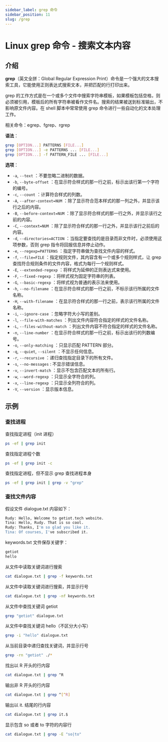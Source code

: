 ```yaml
---
sidebar_label: grep 命令
sidebar_position: 11
slug: /grep
---
```


# Linux grep 命令 - 搜索文本内容



## 介绍

**grep**（英文全拼：Global Regular Expression Print）命令是一个强大的文本搜索工具，它能使用正则表达式搜索文本，并把匹配的行打印出来。

grep 的工作方式是在一个或多个文件中搜索字符串模板，如果模板包括空格，则必须被引用，模板后的所有字符串被看作文件名。搜索的结果被送到标准输出，不影响原文件内容。在 shell 脚本中常常使用 grep 命令进行一些自动化的文本处理工作。

相关命令：egrep、fgrep、rgrep

**语法**：

```bash
grep [OPTION...] PATTERNS [FILE...]
grep [OPTION...] -e PATTERNS ... [FILE...]
grep [OPTION...] -f PATTERN_FILE ... [FILE...]
```

**选项**：

- `-a`, `--text` ：不要忽略二进制的数据。
- `-b`, `--byte-offset` ：在显示符合样式的那一行之前，标示出该行第一个字符的编号。
- `-c`, `--count` ：计算符合样式的列数。
- `-A`, `--after-context=NUM` ：除了显示符合范本样式的那一列之外，并显示该行之后的内容。
- `-B`, `--before-context=NUM` ：除了显示符合样式的那一行之外，并显示该行之前的内容。
- `-C`, `--context=NUM` ：除了显示符合样式的那一行之外，并显示该行之前后的内容。
- `-d`, `--directories=ACTION` ：当指定要查找的是目录而非文件时，必须使用这项参数，否则 grep 指令将回报信息并停止动作。
- `-e`, `--regexp=PATTERNS` ：指定字符串做为查找文件内容的样式。
- `-f`, `--file=FILE` ：指定规则文件，其内容含有一个或多个规则样式，让 grep 查找符合规则条件的文件内容，格式为每行一个规则样式。
- `-E`, `--extended-regexp` ：将样式为延伸的正则表达式来使用。
- `-F`, `--fixed-regexp` ：将样式视为固定字符串的列表。
- `-G`, `--basic-regexp` ：将样式视为普通的表示法来使用。
- `-h`, `--no-filename` ：在显示符合样式的那一行之前，不标示该行所属的文件名称。
- `-H`, `--with-filename` ：在显示符合样式的那一行之前，表示该行所属的文件名称。
- `-i`, `--ignore-case` ：忽略字符大小写的差别。
- `-l`, `--file-with-matches` ：列出文件内容符合指定的样式的文件名称。
- `-L`, `--files-without-match` ：列出文件内容不符合指定的样式的文件名称。
- `-n`, `--line-number` ：在显示符合样式的那一行之前，标示出该行的列数编号。
- `-o`, `--only-matching` ：只显示匹配 PATTERN 部分。
- `-q`, `--quiet`, `--silent` ：不显示任何信息。
- `-r`, `--recursive` ：递归查找指定目录下的所有文件。
- `-s`, `--no-messages` : 不显示错误信息。
- `-v`, `--invert-match` ：显示不包含匹配文本的所有行。
- `-w`, `--word-regexp` ：只显示全字符合的列。
- `-x`, `--line-regexp` ：只显示全列符合的列。
- `-V`, `--version` ：显示版本信息。



## 示例

### 查找进程

查找指定进程（init 进程）

```bash
ps -ef | grep init
```

查找指定进程个数

```bash
ps -ef | grep init -c
```

查找指定进程，但不显示 grep 查找进程本身

```bash
ps -ef | grep init | grep -v "grep"
```

### 查找文件内容

假设文件 dialogue.txt 内容如下：

```bash
Rudy: Hello, Welcome to getiot.tech website.
Tina: Hello, Rudy. That is so cool.
Rudy: Thanks, I'm so glad you like it.
Tina: Of courses, I've subscribed it.
```

keywords.txt 文件保存关键字：

```bash
getiot
hello
```

从文件中读取关键词进行搜索

```bash
cat dialogue.txt | grep -f keywords.txt
```

从文件中读取关键词进行搜索，并显示行号

```bash
cat dialogue.txt | grep -nf keywords.txt
```

从文件中查找关键词 getiot

```bash
grep "getiot" dialogue.txt
```

从文件中查找关键词 hello（不区分大小写）

```bash
grep -i "hello" dialogue.txt
```

从当前目录中递归查找关键词，并显示行号

```bash
grep -rn "getiot" ./*
```

找出以 R 开头的行内容

```bash
cat dialogue.txt | grep ^R
```

输出非 R 开头的行内容

```bash
cat dialogue.txt | grep ^[^R]
```

输出以 it. 结尾的行内容

```bash
cat dialogue.txt | grep it.$
```

显示包含 so 或者 to 字符的内容行

```bash
cat dialogue.txt | grep -E "so|to"
```

